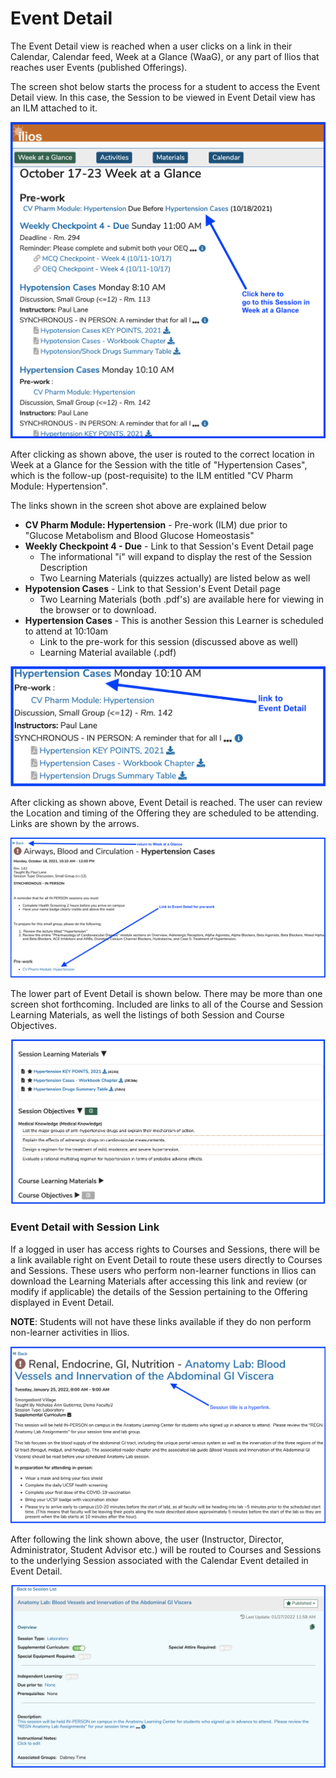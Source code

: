 # Event Detail

The Event Detail view is reached when a user clicks on a link in their Calendar, Calendar feed, Week at a Glance (WaaG), or any part of Ilios that reaches user Events (published Offerings).

The screen shot below starts the process for a student to access the Event Detail view. In this case, the Session to be viewed in Event Detail view has an ILM attached to it.

![](<../images/event_detail_start.png>)

After clicking as shown above, the user is routed to the correct location in Week at a Glance for the Session with the title of "Hypertension Cases", which is the follow-up (post-requisite) to the ILM entitled "CV Pharm Module: Hypertension".

The links shown in the screen shot above are explained below

* **CV Pharm Module: Hypertension** - Pre-work (ILM) due prior to "Glucose Metabolism and Blood Glucose Homeostasis"
* **Weekly Checkpoint 4 - Due** - Link to that Session's Event Detail page
  * The informational "i" will expand to display the rest of the Session Description
  * Two Learning Materials (quizzes actually) are listed below as well
* **Hypotension Cases** - Link to that Session's Event Detail page
  * Two Learning Materials (both .pdf's) are available here for viewing in the browser or to download.
* **Hypertension Cases** - This is another Session this Learner is scheduled to attend at 10:10am
  * Link to the pre-work for this session (discussed above as well)
  * Learning Material available (.pdf)

![](<../images/event_detail_view.png>)

After clicking as shown above, Event Detail is reached. The user can review the Location and timing of the Offering they are scheduled to be attending. Links are shown by the arrows.

![Event Detail - upper part](<../images/event_detail_upper.png>)

The lower part of Event Detail is shown below. There may be more than one screen shot forthcoming. Included are links to all of the Course and Session Learning Materials, as well the listings of both Session and Course Objectives.

![Event Detail - lower part](<../images/event_detail_lower.png>)

### Event Detail with Session Link

If a logged in user has access rights to Courses and Sessions, there will be a link available right on Event Detail to route these users directly to Courses and Sessions. These users who perform non-learner functions in Ilios can download the Learning Materials after accessing this link and review (or modify if applicable) the details of the Session pertaining to the Offering displayed in Event Detail.

**NOTE**: Students will not have these links available if they do non perform non-learner activities in Ilios.

![Event View (top) with Session Hyperlink](<../.gitbook/assets/Screen Shot 2022-01-31 at 5.24.37 PM.png>)

After following the link shown above, the user (Instructor, Director, Administrator, Student Advisor etc.) will be routed to Courses and Sessions to the underlying Session associated with the Calendar Event detailed in Event Detail.

![Session Detail (top)](<../.gitbook/assets/Screen Shot 2022-01-31 at 5.31.12 PM.png>)
